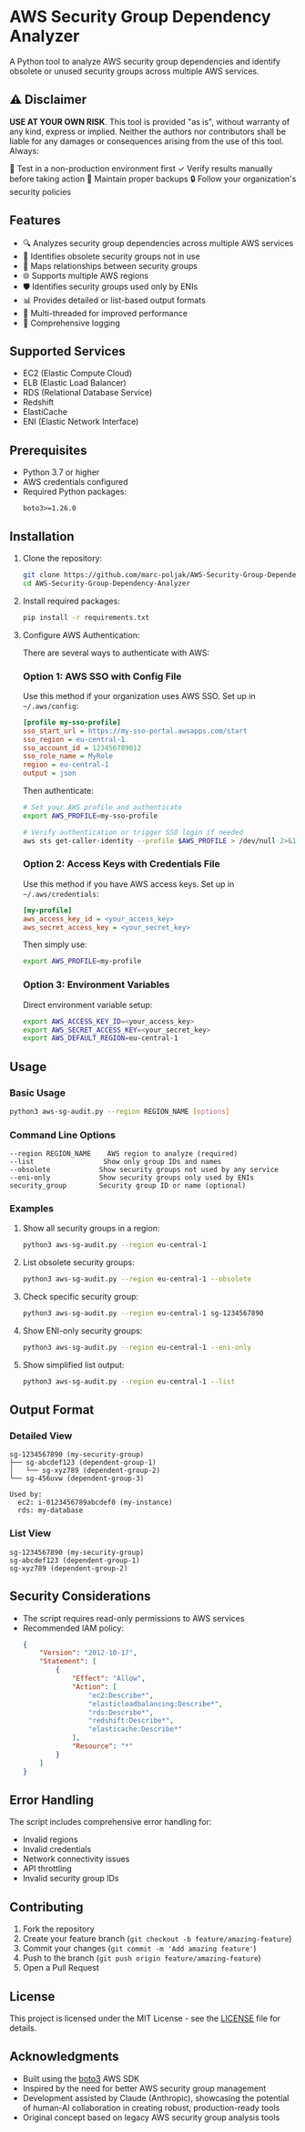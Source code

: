 # AWS Security Group Dependency Analyzer

A Python tool to analyze AWS security group dependencies and identify obsolete or unused security groups across multiple AWS services.

## ⚠️ Disclaimer

**USE AT YOUR OWN RISK**. This tool is provided "as is", without warranty of any kind, express or implied. Neither the authors nor contributors shall be liable for any damages or consequences arising from the use of this tool. Always:

🧪 Test in a non-production environment first
✓ Verify results manually before taking action
💾 Maintain proper backups
🔒 Follow your organization's security policies

## Features

- 🔍 Analyzes security group dependencies across multiple AWS services
- 🚫 Identifies obsolete security groups not in use
- 🔗 Maps relationships between security groups
- 🌐 Supports multiple AWS regions
- 🛡️ Identifies security groups used only by ENIs
- 📊 Provides detailed or list-based output formats
- 🧵 Multi-threaded for improved performance
- 📝 Comprehensive logging

## Supported Services

- EC2 (Elastic Compute Cloud)
- ELB (Elastic Load Balancer)
- RDS (Relational Database Service)
- Redshift
- ElastiCache
- ENI (Elastic Network Interface)

## Prerequisites

- Python 3.7 or higher
- AWS credentials configured
- Required Python packages:
  ```
  boto3>=1.26.0
  ```

## Installation

1. Clone the repository:
   ```bash
   git clone https://github.com/marc-poljak/AWS-Security-Group-Dependency-Analyzer.git
   cd AWS-Security-Group-Dependency-Analyzer
   ```

2. Install required packages:
   ```bash
   pip install -r requirements.txt
   ```

3. Configure AWS Authentication:

   There are several ways to authenticate with AWS:

   ### Option 1: AWS SSO with Config File
   Use this method if your organization uses AWS SSO. Set up in `~/.aws/config`:
   ```ini
   [profile my-sso-profile]
   sso_start_url = https://my-sso-portal.awsapps.com/start
   sso_region = eu-central-1
   sso_account_id = 123456789012
   sso_role_name = MyRole
   region = eu-central-1
   output = json
   ```

   Then authenticate:
   ```bash
   # Set your AWS profile and authenticate
   export AWS_PROFILE=my-sso-profile
   
   # Verify authentication or trigger SSO login if needed
   aws sts get-caller-identity --profile $AWS_PROFILE > /dev/null 2>&1 || aws sso login --profile $AWS_PROFILE
   ```

   ### Option 2: Access Keys with Credentials File
   Use this method if you have AWS access keys. Set up in `~/.aws/credentials`:
   ```ini
   [my-profile]
   aws_access_key_id = <your_access_key>
   aws_secret_access_key = <your_secret_key>
   ```

   Then simply use:
   ```bash
   export AWS_PROFILE=my-profile
   ```

   ### Option 3: Environment Variables
   Direct environment variable setup:
   ```bash
   export AWS_ACCESS_KEY_ID=<your_access_key>
   export AWS_SECRET_ACCESS_KEY=<your_secret_key>
   export AWS_DEFAULT_REGION=eu-central-1
   ```

## Usage

### Basic Usage

```bash
python3 aws-sg-audit.py --region REGION_NAME [options]
```

### Command Line Options

```
--region REGION_NAME    AWS region to analyze (required)
--list                 Show only group IDs and names
--obsolete            Show security groups not used by any service
--eni-only            Show security groups only used by ENIs
security_group        Security group ID or name (optional)
```

### Examples

1. Show all security groups in a region:
   ```bash
   python3 aws-sg-audit.py --region eu-central-1
   ```

2. List obsolete security groups:
   ```bash
   python3 aws-sg-audit.py --region eu-central-1 --obsolete
   ```

3. Check specific security group:
   ```bash
   python3 aws-sg-audit.py --region eu-central-1 sg-1234567890
   ```

4. Show ENI-only security groups:
   ```bash
   python3 aws-sg-audit.py --region eu-central-1 --eni-only
   ```

5. Show simplified list output:
   ```bash
   python3 aws-sg-audit.py --region eu-central-1 --list
   ```

## Output Format

### Detailed View
```
sg-1234567890 (my-security-group)
├── sg-abcdef123 (dependent-group-1)
│   └── sg-xyz789 (dependent-group-2)
└── sg-456uvw (dependent-group-3)

Used by:
  ec2: i-0123456789abcdef0 (my-instance)
  rds: my-database
```

### List View
```
sg-1234567890 (my-security-group)
sg-abcdef123 (dependent-group-1)
sg-xyz789 (dependent-group-2)
```

## Security Considerations

- The script requires read-only permissions to AWS services
- Recommended IAM policy:
  ```json
  {
      "Version": "2012-10-17",
      "Statement": [
          {
              "Effect": "Allow",
              "Action": [
                  "ec2:Describe*",
                  "elasticloadbalancing:Describe*",
                  "rds:Describe*",
                  "redshift:Describe*",
                  "elasticache:Describe*"
              ],
              "Resource": "*"
          }
      ]
  }
  ```

## Error Handling

The script includes comprehensive error handling for:
- Invalid regions
- Invalid credentials
- Network connectivity issues
- API throttling
- Invalid security group IDs

## Contributing

1. Fork the repository
2. Create your feature branch (`git checkout -b feature/amazing-feature`)
3. Commit your changes (`git commit -m 'Add amazing feature'`)
4. Push to the branch (`git push origin feature/amazing-feature`)
5. Open a Pull Request

## License

This project is licensed under the MIT License - see the [LICENSE](LICENSE) file for details.

## Acknowledgments

- Built using the [boto3](https://boto3.amazonaws.com/v1/documentation/api/latest/index.html) AWS SDK
- Inspired by the need for better AWS security group management
- Development assisted by Claude (Anthropic), showcasing the potential of human-AI collaboration in creating robust, production-ready tools
- Original concept based on legacy AWS security group analysis tools
